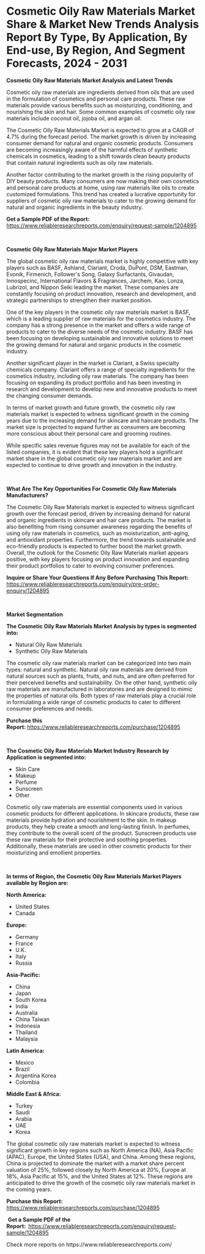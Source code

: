 <p><h1>Cosmetic Oily Raw Materials Market Share & Market New Trends Analysis Report By Type, By Application, By End-use, By Region, And Segment Forecasts, 2024 - 2031</h1></p><p><strong>Cosmetic Oily Raw Materials Market Analysis and Latest Trends</strong></p>
<p><p>Cosmetic oily raw materials are ingredients derived from oils that are used in the formulation of cosmetics and personal care products. These raw materials provide various benefits such as moisturizing, conditioning, and nourishing the skin and hair. Some common examples of cosmetic oily raw materials include coconut oil, jojoba oil, and argan oil.</p><p>The Cosmetic Oily Raw Materials Market is expected to grow at a CAGR of 4.7% during the forecast period. The market growth is driven by increasing consumer demand for natural and organic cosmetic products. Consumers are becoming increasingly aware of the harmful effects of synthetic chemicals in cosmetics, leading to a shift towards clean beauty products that contain natural ingredients such as oily raw materials.</p><p>Another factor contributing to the market growth is the rising popularity of DIY beauty products. Many consumers are now making their own cosmetics and personal care products at home, using raw materials like oils to create customized formulations. This trend has created a lucrative opportunity for suppliers of cosmetic oily raw materials to cater to the growing demand for natural and organic ingredients in the beauty industry.</p></p>
<p><strong>Get a Sample PDF of the Report:&nbsp;</strong> <a href="https://www.reliableresearchreports.com/enquiry/request-sample/1204895">https://www.reliableresearchreports.com/enquiry/request-sample/1204895</a></p>
<p>&nbsp;</p>
<p><strong>Cosmetic Oily Raw Materials Major Market Players</strong></p>
<p><p>The global cosmetic oily raw materials market is highly competitive with key players such as BASF, Ashland, Clariant, Croda, DuPont, DSM, Eastman, Evonik, Firmenich, Follower's Song, Galaxy Surfactants, Givaudan, Innospecinc, International Flavors & Fragrances, Jarchem, Kao, Lonza, Lubrizol, and Nippon Seiki leading the market. These companies are constantly focusing on product innovation, research and development, and strategic partnerships to strengthen their market position.</p><p>One of the key players in the cosmetic oily raw materials market is BASF, which is a leading supplier of raw materials for the cosmetics industry. The company has a strong presence in the market and offers a wide range of products to cater to the diverse needs of the cosmetic industry. BASF has been focusing on developing sustainable and innovative solutions to meet the growing demand for natural and organic products in the cosmetic industry.</p><p>Another significant player in the market is Clariant, a Swiss specialty chemicals company. Clariant offers a range of specialty ingredients for the cosmetics industry, including oily raw materials. The company has been focusing on expanding its product portfolio and has been investing in research and development to develop new and innovative products to meet the changing consumer demands.</p><p>In terms of market growth and future growth, the cosmetic oily raw materials market is expected to witness significant growth in the coming years due to the increasing demand for skincare and haircare products. The market size is projected to expand further as consumers are becoming more conscious about their personal care and grooming routines.</p><p>While specific sales revenue figures may not be available for each of the listed companies, it is evident that these key players hold a significant market share in the global cosmetic oily raw materials market and are expected to continue to drive growth and innovation in the industry.</p></p>
<p>&nbsp;</p>
<p><strong>What Are The Key Opportunities For Cosmetic Oily Raw Materials Manufacturers?</strong></p>
<p><p>The Cosmetic Oily Raw Materials market is expected to witness significant growth over the forecast period, driven by increasing demand for natural and organic ingredients in skincare and hair care products. The market is also benefiting from rising consumer awareness regarding the benefits of using oily raw materials in cosmetics, such as moisturization, anti-aging, and antioxidant properties. Furthermore, the trend towards sustainable and eco-friendly products is expected to further boost the market growth. Overall, the outlook for the Cosmetic Oily Raw Materials market appears positive, with key players focusing on product innovation and expanding their product portfolios to cater to evolving consumer preferences.</p></p>
<p><strong>Inquire or Share Your Questions If Any Before Purchasing This Report:</strong> <a href="https://www.reliableresearchreports.com/enquiry/pre-order-enquiry/1204895">https://www.reliableresearchreports.com/enquiry/pre-order-enquiry/1204895</a></p>
<p>&nbsp;</p>
<p><strong>Market Segmentation</strong></p>
<p><strong>The Cosmetic Oily Raw Materials Market Analysis by types is segmented into:</strong></p>
<p><ul><li>Natural Oily Raw Materials</li><li>Synthetic Oily Raw Materials</li></ul></p>
<p><p>The cosmetic oily raw materials market can be categorized into two main types: natural and synthetic. Natural oily raw materials are derived from natural sources such as plants, fruits, and nuts, and are often preferred for their perceived benefits and sustainability. On the other hand, synthetic oily raw materials are manufactured in laboratories and are designed to mimic the properties of natural oils. Both types of raw materials play a crucial role in formulating a wide range of cosmetic products to cater to different consumer preferences and needs.</p></p>
<p><strong>Purchase this Report:&nbsp;</strong><a href="https://www.reliableresearchreports.com/purchase/1204895">https://www.reliableresearchreports.com/purchase/1204895</a></p>
<p>&nbsp;</p>
<p><strong>The Cosmetic Oily Raw Materials Market Industry Research by Application is segmented into:</strong></p>
<p><ul><li>Skin Care</li><li>Makeup</li><li>Perfume</li><li>Sunscreen</li><li>Other</li></ul></p>
<p><p>Cosmetic oily raw materials are essential components used in various cosmetic products for different applications. In skincare products, these raw materials provide hydration and nourishment to the skin. In makeup products, they help create a smooth and long-lasting finish. In perfumes, they contribute to the overall scent of the product. Sunscreen products use these raw materials for their protective and soothing properties. Additionally, these materials are used in other cosmetic products for their moisturizing and emollient properties.</p></p>
<p>&nbsp;</p>
<p><strong>In terms of Region, the Cosmetic Oily Raw Materials Market Players available by Region are:</strong></p>
<p>
    <p> <strong> North America: </strong>
        <ul>
            <li>United States</li>
            <li>Canada</li>
        </ul>
        </p> 
    <p> <strong> Europe: </strong>
        <ul>
            <li>Germany</li>
            <li>France</li>
            <li>U.K.</li>
            <li>Italy</li>
            <li>Russia</li>
        </ul>
        </p> 
    <p> <strong> Asia-Pacific: </strong>
        <ul>
            <li>China</li>
            <li>Japan</li>
            <li>South Korea</li>
            <li>India</li>
            <li>Australia</li>
            <li>China Taiwan</li>
            <li>Indonesia</li>
            <li>Thailand</li>
            <li>Malaysia</li>
        </ul>
        </p> 
    <p> <strong> Latin America: </strong>
        <ul>
            <li>Mexico</li>
            <li>Brazil</li>
            <li>Argentina Korea</li>
            <li>Colombia</li>
        </ul>
        </p> 
    <p> <strong> Middle East & Africa: </strong>
        <ul>
            <li>Turkey</li>
            <li>Saudi</li>
            <li>Arabia</li>
            <li>UAE</li>
            <li>Korea</li>
        </ul>
    </p>
    </p>
<p><p>The global cosmetic oily raw materials market is expected to witness significant growth in key regions such as North America (NA), Asia Pacific (APAC), Europe, the United States (USA), and China. Among these regions, China is projected to dominate the market with a market share percent valuation of 25%, followed closely by North America at 20%, Europe at 18%, Asia Pacific at 15%, and the United States at 12%. These regions are anticipated to drive the growth of the cosmetic oily raw materials market in the coming years.</p></p>
<p><strong>Purchase this Report: </strong><a href="https://www.reliableresearchreports.com/purchase/1204895">https://www.reliableresearchreports.com/purchase/1204895</a></p>
<p>&nbsp;<strong>Get a Sample PDF of the Report:&nbsp;&nbsp;</strong><a href="https://www.reliableresearchreports.com/enquiry/request-sample/1204895">https://www.reliableresearchreports.com/enquiry/request-sample/1204895</a></p>
<p><strong></strong></p>
<p>Check more reports on https://www.reliableresearchreports.com/</p>